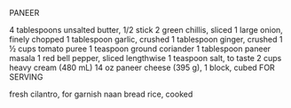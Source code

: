 PANEER

4 tablespoons unsalted butter, 1/2 stick
2 green chillis, sliced
1 large onion, finely chopped
1 tablespoon garlic, crushed
1 tablespoon ginger, crushed
1 ½ cups tomato puree
1 teaspoon ground coriander
1 tablespoon paneer masala
1 red bell pepper, sliced lengthwise
1 teaspoon salt, to taste
2 cups heavy cream (480 mL)
14 oz paneer cheese (395 g), 1 block, cubed
FOR SERVING

fresh cilantro, for garnish
naan bread
rice, cooked